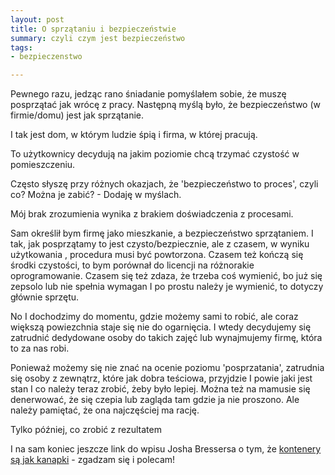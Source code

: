 ```yaml
---
layout: post
title: O sprzątaniu i bezpieczeństwie
summary: czyli czym jest bezpieczeństwo
tags:
- bezpieczenstwo

---
```


Pewnego razu, jedząc rano śniadanie pomyślałem sobie, że muszę posprzątać jak wrócę z pracy. Następną myślą było, że bezpieczeństwo (w firmie/domu) jest jak sprzątanie.

I tak jest dom, w którym ludzie śpią i firma, w której pracują. 



To użytkownicy decydują na jakim poziomie chcą trzymać czystość w pomieszczeniu.

Często słyszę przy różnych okazjach, że 'bezpieczeństwo to proces', czyli co? Można je zabić? - Dodaję w myślach. 

Mój brak zrozumienia wynika z brakiem doświadczenia z procesami. 

Sam określił bym firmę jako mieszkanie, a bezpieczeństwo sprzątaniem. I tak, jak posprzątamy to jest czysto/bezpiecznie, ale z czasem, w wyniku użytkowania , procedura musi być powtorzona. Czasem też kończą się środki czystości, to bym porównał do licencji na różnorakie oprogramowanie. Czasem się też zdaza, że trzeba coś wymienić, bo już się zepsolo lub nie spełnia wymagan I po prostu należy je wymienić, to dotyczy głównie sprzętu. 

No I dochodzimy do momentu, gdzie możemy sami to robić, ale coraz większą powiezchnia staje się nie do ogarnięcia. I wtedy decydujemy się zatrudnić dedydowane osoby do takich zajęć lub wynajmujemy firmę, która to za nas robi. 

Ponieważ możemy się nie znać na ocenie poziomu 'posprzatania', zatrudnia się osoby z zewnątrz, które jak dobra teściowa, przyjdzie I powie jaki jest stan I co należy teraz zrobić, żeby było lepiej. Można też na mamusie się denerwować, że się czepia lub zagląda tam gdzie ja nie proszono. Ale należy pamiętać, że ona najczęściej ma rację. 

Tylko później, co zrobić z rezultatem


I na sam koniec jeszcze link do wpisu Josha Bressersa o tym, że [kontenery są jak kanapki](http://sobersecurity.blogspot.com/2016/03/containers-are-like-sandwiches.html) - zgadzam się i polecam!
